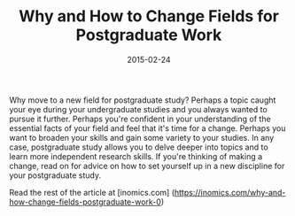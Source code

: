 ﻿---
layout: post
title: "Why and How to Change Fields for Postgraduate Work"
date: 2015-02-24
---
Why move to a new field for postgraduate study? Perhaps a topic caught your eye during your undergraduate studies and you always wanted to pursue it further. Perhaps you're confident in your understanding of the essential facts of your field and feel that it's time for a change. Perhaps you want to broaden your skills and gain some variety to your studies. In any case, postgraduate study allows you to delve deeper into topics and to learn more independent research skills. If you're thinking of making a change, read on for advice on how to set yourself up in a new discipline for your postgraduate study.

Read the rest of the article at [inomics.com] (https://inomics.com/why-and-how-change-fields-postgraduate-work-0)